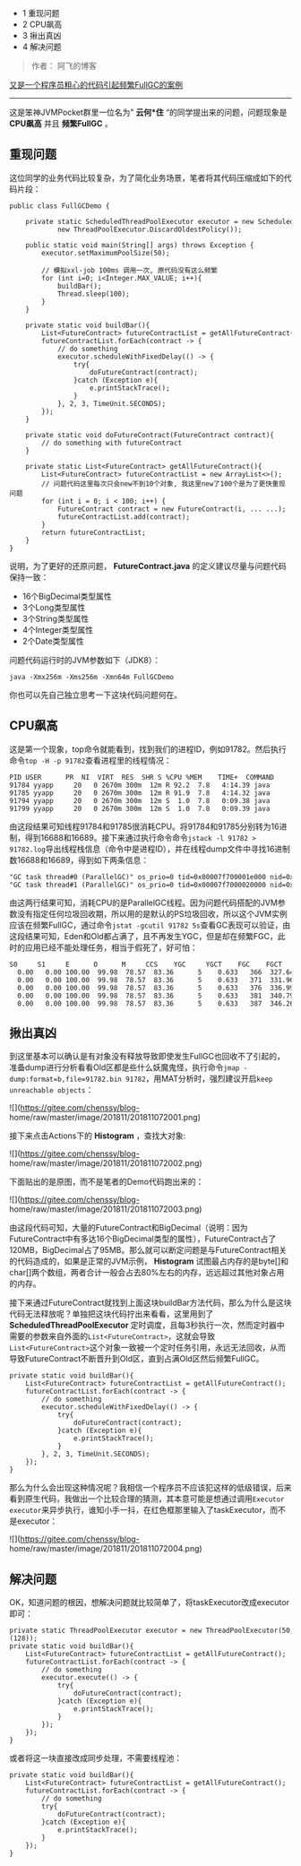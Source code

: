   * 1 重现问题
  * 2 CPU飙高
  * 3 揪出真凶
  * 4 解决问题

> 作者： 阿飞的博客  
>
[又是一个程序员粗心的代码引起频繁FullGC的案例](https://mp.weixin.qq.com/s?__biz=MzU5ODUwNzY1Nw==&mid=2247484100&idx=1&sn=3e584bd09732aab777e6b8cc12bcf388&chksm=fe426b22c935e234ff67ed18b007a4f0c65df4f2da1f8d2320b7f3da8579333d469fe5cddab6&mpshare=1&scene=1&srcid=1107Lbpeqr0jijvD2iCQweRJ#rd)

* * *

这是笨神JVMPocket群里一位名为” **云何*住** “的同学提出来的问题，问题现象是 **CPU飙高** 并且 **频繁FullGC** 。

## 重现问题

这位同学的业务代码比较复杂，为了简化业务场景，笔者将其代码压缩成如下的代码片段：

    
    
    public class FullGCDemo {
    
        private static ScheduledThreadPoolExecutor executor = new ScheduledThreadPoolExecutor(50,
                new ThreadPoolExecutor.DiscardOldestPolicy());
    
        public static void main(String[] args) throws Exception {
            executor.setMaximumPoolSize(50);
    
            // 模拟xxl-job 100ms 调用一次, 原代码没有这么频繁
            for (int i=0; i<Integer.MAX_VALUE; i++){
                buildBar();
                Thread.sleep(100);
            }
        }
    
        private static void buildBar(){
            List<FutureContract> futureContractList = getAllFutureContract();
            futureContractList.forEach(contract -> {
                // do something
                executor.scheduleWithFixedDelay(() -> {
                    try{
                        doFutureContract(contract);
                    }catch (Exception e){
                        e.printStackTrace();
                    }
                }, 2, 3, TimeUnit.SECONDS);
            });
        }
    
        private static void doFutureContract(FutureContract contract){
            // do something with futureContract
        }
    
        private static List<FutureContract> getAllFutureContract(){
            List<FutureContract> futureContractList = new ArrayList<>();
            // 问题代码这里每次只会new不到10个对象, 我这里new了100个是为了更快重现问题
            for (int i = 0; i < 100; i++) {
                FutureContract contract = new FutureContract(i, ... ...);
                futureContractList.add(contract);
            }
            return futureContractList;
        }
    }
    

说明，为了更好的还原问题， **FutureContract.java** 的定义建议尽量与问题代码保持一致：

  * 16个BigDecimal类型属性
  * 3个Long类型属性
  * 3个String类型属性
  * 4个Integer类型属性
  * 2个Date类型属性

问题代码运行时的JVM参数如下（JDK8）：

    
    
    java -Xmx256m -Xms256m -Xmn64m FullGCDemo
    

你也可以先自己独立思考一下这块代码问题何在。

## CPU飙高

这是第一个现象，top命令就能看到，找到我们的进程ID，例如91782。然后执行命令`top -H -p 91782`查看进程里的线程情况：

    
    
    PID USER      PR  NI  VIRT  RES  SHR S %CPU %MEM    TIME+  COMMAND                                                     
    91784 yyapp     20   0 2670m 300m  12m R 92.2  7.8   4:14.39 java                                                         
    91785 yyapp     20   0 2670m 300m  12m R 91.9  7.8   4:14.32 java                                                         
    91794 yyapp     20   0 2670m 300m  12m S  1.0  7.8   0:09.38 java                                                         
    91799 yyapp     20   0 2670m 300m  12m S  1.0  7.8   0:09.39 java
    

由这段结果可知线程91784和91785很消耗CPU。将91784和91785分别转为16进制，得到16688和16689。接下来通过执行命令命令`jstack
-l 91782 > 91782.log`导出线程栈信息（命令中是进程ID），并在线程dump文件中寻找16进制数16688和16689，得到如下两条信息：

    
    
    "GC task thread#0 (ParallelGC)" os_prio=0 tid=0x00007f700001e000 nid=0x16688 runnable 
    "GC task thread#1 (ParallelGC)" os_prio=0 tid=0x00007f7000020000 nid=0x16689 runnable
    

由这两行结果可知，消耗CPU的是ParallelGC线程。因为问题代码搭配的JVM参数没有指定任何垃圾回收期，所以用的是默认的PS垃圾回收，所以这个JVM实例应该在频繁FullGC，通过命令`jstat
-gcutil 91782
5s`查看GC表现可以验证，由这段结果可知，Eden和Old都占满了，且不再发生YGC，但是却在频繁FGC，此时的应用已经不能处理任务，相当于假死了，好可怕：

    
    
    S0     S1     E      O      M     CCS    YGC     YGCT    FGC    FGCT     GCT 
      0.00   0.00 100.00  99.98  78.57  83.36      5    0.633   366  327.647  328.281
      0.00   0.00 100.00  99.98  78.57  83.36      5    0.633   371  331.965  332.598
      0.00   0.00 100.00  99.98  78.57  83.36      5    0.633   376  336.996  337.629
      0.00   0.00 100.00  99.98  78.57  83.36      5    0.633   381  340.795  341.428
      0.00   0.00 100.00  99.98  78.57  83.36      5    0.633   387  346.268  346.901
    

## 揪出真凶

到这里基本可以确认是有对象没有释放导致即使发生FullGC也回收不了引起的，准备dump进行分析看看Old区都是些什么妖魔鬼怪，执行命令`jmap
-dump:format=b,file=91782.bin 91782`，用MAT分析时，强烈建议开启`keep unreachable objects`：

![](https://gitee.com/chenssy/blog-
home/raw/master/image/201811/201811072001.png)

接下来点击Actions下的 **Histogram** ，查找大对象:

![](https://gitee.com/chenssy/blog-
home/raw/master/image/201811/201811072002.png)

下面贴出的是原图，而不是笔者的Demo代码跑出来的：

![](https://gitee.com/chenssy/blog-
home/raw/master/image/201811/201811072003.png)

由这段代码可知，大量的FutureContract和BigDecimal（说明：因为FutureContract中有多达16个BigDecimal类型的属性），FutureContract占了120MB，BigDecimal占了95MB。那么就可以断定问题是与FutureContract相关的代码造成的，如果是正常的JVM示例，
**Histogram** 试图最占内存的是byte[]和char[]两个数组，两者合计一般会占去80%左右的内存，远远超过其他对象占用的内存。

接下来通过FutureContract就找到上面这块buildBar方法代码，那么为什么是这块代码无法释放呢？单独把这块代码拧出来看看，这里用到了
**ScheduledThreadPoolExecutor**
定时调度，且每3秒执行一次，然而定时器中需要的参数来自外面的`List<FutureContract>`，这就会导致`List<FutureContract>`这个对象一致被一个定时任务引用，永远无法回收，从而导致FutureContract不断晋升到Old区，直到占满Old区然后频繁FullGC。

    
    
    private static void buildBar(){
        List<FutureContract> futureContractList = getAllFutureContract();
        futureContractList.forEach(contract -> {
            // do something
            executor.scheduleWithFixedDelay(() -> {
                try{
                    doFutureContract(contract);
                }catch (Exception e){
                    e.printStackTrace();
                }
            }, 2, 3, TimeUnit.SECONDS);
        });
    }
    

那么为什么会出现这种情况呢？我相信一个程序员不应该犯这样的低级错误，后来看到原生代码，我做出一个比较合理的猜测，其本意可能是想通过调用`Executor
executor`来异步执行，谁知小手一抖，在红色框那里输入了taskExecutor，而不是executor：

![](https://gitee.com/chenssy/blog-
home/raw/master/image/201811/201811072004.png)

## 解决问题

OK，知道问题的根因，想解决问题就比较简单了，将taskExecutor改成executor即可：

    
    
    private static ThreadPoolExecutor executor = new ThreadPoolExecutor(50, 50, 0L, TimeUnit.MILLISECONDS, new LinkedBlockingQueue<>(128));
    private static void buildBar(){
        List<FutureContract> futureContractList = getAllFutureContract();
        futureContractList.forEach(contract -> {
            // do something
            executor.execute(() -> {
                try{
                    doFutureContract(contract);
                }catch (Exception e){
                    e.printStackTrace();
                }
            });
        });
    }
    

或者将这一块直接改成同步处理，不需要线程池：

    
    
    private static void buildBar(){
        List<FutureContract> futureContractList = getAllFutureContract();
        futureContractList.forEach(contract -> {
            // do something
            try{
                doFutureContract(contract);
            }catch (Exception e){
                e.printStackTrace();
            }
        });
    }
    

